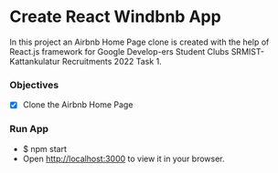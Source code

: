 # Create React Windbnb App
In this project an Airbnb Home Page clone is created with the help of React.js framework for Google Develop-ers Student Clubs SRMIST-Kattankulatur Recruitments 2022 Task 1.

### Objectives

- [x] Clone the Airbnb Home Page


### Run App
- $ npm start
- Open [http://localhost:3000](http://localhost:3000) to view it in your browser.

